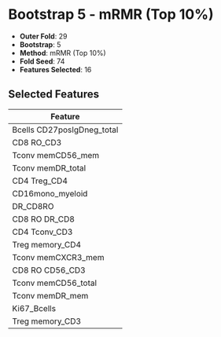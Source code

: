 # Bootstrap 5 - mRMR (Top 10%)

- **Outer Fold**: 29
- **Bootstrap**: 5
- **Method**: mRMR (Top 10%)
- **Fold Seed**: 74
- **Features Selected**: 16

## Selected Features

| Feature |
|---------|
| Bcells CD27posIgDneg_total |
| CD8 RO_CD3 |
| Tconv memCD56_mem |
| Tconv memDR_total |
| CD4 Treg_CD4 |
| CD16mono_myeloid |
| DR_CD8RO |
| CD8 RO DR_CD8 |
| CD4 Tconv_CD3 |
| Treg memory_CD4 |
| Tconv memCXCR3_mem |
| CD8 RO CD56_CD3 |
| Tconv memCD56_total |
| Tconv memDR_mem |
| Ki67_Bcells |
| Treg memory_CD3 |
